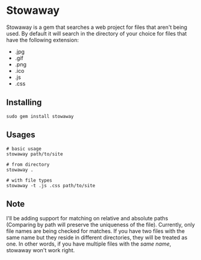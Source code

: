 # Stowaway

Stowaway is a gem that searches a web project for files that aren't being used.  By default it will search in the directory of your choice for files that have the following extension:

 * .jpg 
 * .gif 
 * .png 
 * .ico
 * .js
 * .css

## Installing

    sudo gem install stowaway

## Usages

    # basic usage
    stowaway path/to/site

    # from directory
    stowaway .

    # with file types
    stowaway -t .js .css path/to/site

## Note

I'll be adding support for matching on relative and absolute paths (Comparing by path will preserve the uniqueness of the file).  Currently, only file names are being checked for matches.  If you have two files with the same name but they reside in different directories, they will be treated as one.  In other words, if you have multiple files with the *same name*, stowaway won't work right.  

